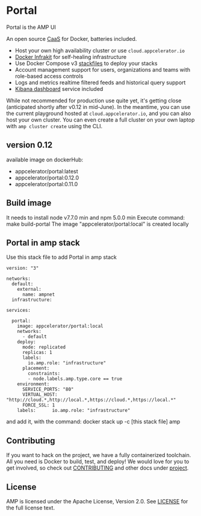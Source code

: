# Portal

Portal is the AMP UI

An open source [CaaS](https://blog.docker.com/2016/02/containers-as-a-service-caas/) for Docker, batteries included.

 * Host your own high availability cluster or use `cloud.appcelerator.io`
 * [Docker Infrakit](https://github.com/docker/infrakit) for self-healing infrastructure
 * Use Docker Compose v3 [stackfiles](https://docs.docker.com/compose/compose-file/) to deploy your stacks
 * Account management support for users, organizations and teams with role-based access controls
 * Logs and metrics realtime filtered feeds and historical query support
 * [Kibana dashboard](https://www.elastic.co/guide/en/kibana/current/dashboard.html) service included

While not recommended for production use quite yet, it's getting close (anticipated shortly after v0.12 in mid-June).
In the meantime, you can use the current playground hosted at `cloud.appcelerator.io`,
and you can also host your own cluster. You can even create a full cluster on your own laptop
with `amp cluster create` using the CLI.

## version 0.12

available image on dockerHub:
- appcelerator/portal:latest
- appcelerator/portal:0.12.0
- appcelerator/portal:0.11.0

## Build image

It needs to install node v7.7.0 min and npm 5.0.0 min
Execute command: make build-portal
The image "appcelerator/portal:local" is created locally


## Portal in amp stack

Use this stack file to add Portal in amp stack

```
version: "3"

networks:
  default:
    external:
      name: ampnet
  infrastructure:

services:

  portal:
    image: appcelerator/portal:local
    networks:
      - default
    deploy:
      mode: replicated
      replicas: 1
      labels:
        io.amp.role: "infrastructure"
      placement:
        constraints:
        - node.labels.amp.type.core == true
    environment:
      SERVICE_PORTS: "80"
      VIRTUAL_HOST: "http://cloud.*,http://local.*,https://cloud.*,https://local.*"
      FORCE_SSL: 1
    labels:      io.amp.role: "infrastructure"
```

and add it, with the command: docker stack up -c [this stack file] amp


## Contributing

If you want to hack on the project, we have a fully containerized toolchain.
All you need is Docker to build, test, and deploy! We would love for you to get involved,
so check out [CONTRIBUTING](project/CONTRIBUTING.md) and other docs under [project](project/).

## License

AMP is licensed under the Apache License, Version 2.0.
See [LICENSE](https://github.com/appcelerator/amp/blob/master/LICENSE)
for the full license text.
